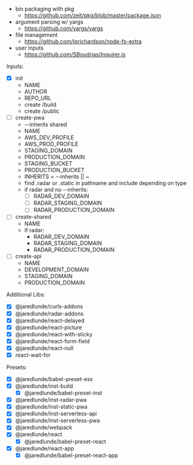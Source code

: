 - bin packaging with pkg
  - https://github.com/zeit/pkg/blob/master/package.json
- argument parsing w/ yargs
  - https://github.com/yargs/yargs
- file management
  - https://github.com/jprichardson/node-fs-extra
- user inputs
  - https://github.com/SBoudrias/Inquirer.js

Inputs:
  - [x] init
    - NAME
    - AUTHOR
    - REPO_URL
    - create /build
    - create /public
  - [ ] create-pwa
    - --inherits shared
    - NAME
    - AWS_DEV_PROFILE
    - AWS_PROD_PROFILE
    - STAGING_DOMAIN
    - PRODUCTION_DOMAIN
    - STAGING_BUCKET
    - PRODUCTION_BUCKET
    - INHERITS = --inherits || ~
    - find .radar or .static in pathname and include depending on type
    - if radar and no --inherits:
      - [ ] RADAR_DEV_DOMAIN
      - [ ] RADAR_STAGING_DOMAIN
      - [ ] RADAR_PRODUCTION_DOMAIN
  - [ ] create-shared
    - NAME
    - if radar:
      - RADAR_DEV_DOMAIN
      - RADAR_STAGING_DOMAIN
      - RADAR_PRODUCTION_DOMAIN
  - [ ] create-api
    - NAME
    - DEVELOPMENT_DOMAIN
    - STAGING_DOMAIN
    - PRODUCTION_DOMAIN


Additional Libs:
  - [x] @jaredlunde/curls-addons
  - [x] @jaredlunde/radar-addons
  - [x] @jaredlunde/react-delayed
  - [x] @jaredlunde/react-picture
  - [x] @jaredlunde/react-with-sticky
  - [x] @jaredlunde/react-form-field
  - [x] @jaredlunde/react-null
  - [x] react-wait-for

Presets:
  - [x] @jaredlunde/babel-preset-esx
  - [x] @jaredlunde/inst-build
    - [x] @jaredlunde/babel-preset-inst
  - [x] @jaredlunde/inst-radar-pwa
  - [x] @jaredlunde/inst-static-pwa
  - [x] @jaredlunde/inst-serverless-api
  - [x] @jaredlunde/inst-serverless-pwa
  - [x] @jaredlunde/webpack
  - [x] @jaredlunde/react
    - [x] @jaredlunde/babel-preset-react
  - [x] @jaredlunde/react-app
    - [x] @jaredlunde/babel-preset-react-app
